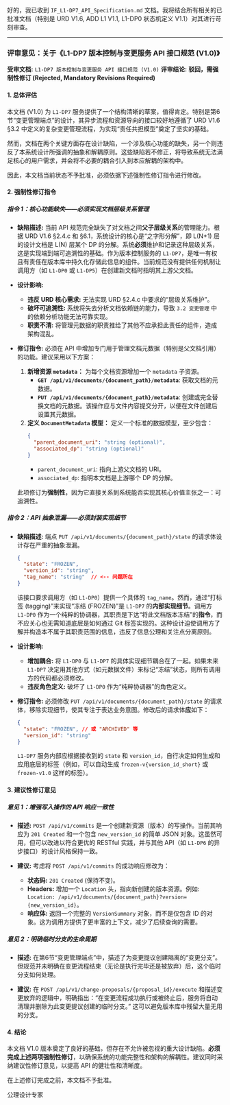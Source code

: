 好的，我已收到 `IF_L1-DP7_API_Specification.md` 文档。我将结合所有相关的已批准文档（特别是 URD V1.6, ADD L1 V1.1, L1-DP0 状态机定义 V1.1）对其进行苛刻审查。

---

### **评审意见：关于《L1-DP7 版本控制与变更服务 API 接口规范 (V1.0)》**

**受审文档:** `L1-DP7 版本控制与变更服务 API 接口规范 (V1.0)`
**评审结论:** **驳回，需强制性修订 (Rejected, Mandatory Revisions Required)**

#### **1. 总体评估**

本文档 (V1.0) 为 `L1-DP7` 服务提供了一个结构清晰的草案，值得肯定。特别是第6节“变更管理端点”的设计，其异步流程和资源导向的接口较好地遵循了 URD V1.6 §3.2 中定义的复杂变更管理流程，为实现“责任共担模型”奠定了坚实的基础。

然而，文档在两个关键方面存在设计缺陷，一个涉及核心功能的缺失，另一个则违反了本系统设计所强调的抽象和解耦原则。这些缺陷若不修正，将导致系统无法满足核心的用户需求，并会将不必要的耦合引入到本应解耦的架构中。

因此，本文档当前状态不予批准，必须依据下述强制性修订指令进行修改。

#### **2. 强制性修订指令**

##### **指令 1：核心功能缺失——必须实现文档层级关系管理**

*   **缺陷描述:**
    当前 API 规范完全缺失了对文档之间**父子层级关系**的管理能力。根据 URD V1.6 §2.4.c 和 §6.1，系统设计的核心是“之字形分解”，即 L(N+1) 层的设计文档是 L(N) 层某个 DP 的分解。系统**必须**维护和记录这种层级关系，这是实现端到端可追溯性的基础。作为版本控制服务的 `L1-DP7`，是唯一有权且有责任在版本库中持久化存储此信息的组件。当前规范没有提供任何机制让调用方（如 `L1-DP0` 或 `L1-DP5`）在创建新文档时指明其上游父文档。

*   **设计影响:**
    *   **违反 URD 核心需求:** 无法实现 URD §2.4.c 中要求的“层级关系维护”。
    *   **破坏可追溯性:** 系统将失去分析文档依赖链的能力，导致 `3.2 变更管理` 中的依赖分析功能无法可靠实现。
    *   **职责不清:** 将管理元数据的职责推给了其他不应承担此责任的组件，造成架构混乱。

*   **修订指令:**
    必须在 API 中增加专门用于管理文档元数据（特别是父文档引用）的功能。建议采用以下方案：
    1.  **新增资源 `metadata`：**
        为每个文档资源增加一个 `metadata` 子资源。
        *   **`GET /api/v1/documents/{document_path}/metadata`**: 获取文档的元数据。
        *   **`PUT /api/v1/documents/{document_path}/metadata`**: 创建或完全替换文档的元数据。该操作应与文件内容提交分开，以便在文件创建后设置其元数据。
    2.  **定义 `DocumentMetadata` 模型：**
        定义一个标准的数据模型，至少包含：
        ```json
        {
          "parent_document_uri": "string (optional)",
          "associated_dp": "string (optional)"
        }
        ```
        *   `parent_document_uri`: 指向上游父文档的 URI。
        *   `associated_dp`: 指明本文档是上游哪个 DP 的分解。

    此项修订为**强制性**，因为它直接关系到系统能否实现其核心价值主张之一：可追溯性。

##### **指令 2：API 抽象泄漏——必须封装实现细节**

*   **缺陷描述:**
    端点 `PUT /api/v1/documents/{document_path}/state` 的请求体设计存在严重的抽象泄漏。
    ```json
    {
      "state": "FROZEN",
      "version_id": "string",
      "tag_name": "string"  // <-- 问题所在
    }
    ```
    该接口要求调用方（如 `L1-DP0`）提供一个具体的 `tag_name`。然而，通过“打标签 (tagging)”来实现“冻结 (FROZEN)”是 `L1-DP7` 的**内部实现细节**。调用方 `L1-DP0` 作为一个纯粹的协调器，其职责是下达“将此文档版本冻结”的**指令**，而不应关心也无需知道底层是如何通过 Git 标签实现的。这种设计迫使调用方了解并构造本不属于其职责范围的信息，违反了信息公理和关注点分离原则。

*   **设计影响:**
    *   **增加耦合:** 将 `L1-DP0` 与 `L1-DP7` 的具体实现细节耦合在了一起。如果未来 `L1-DP7` 决定用其他方式（如元数据文件）来标记“冻结”状态，则所有调用方的代码都必须修改。
    *   **违反角色定义:** 破坏了 `L1-DP0` 作为“纯粹协调器”的角色定义。

*   **修订指令:**
    必须修改 `PUT /api/v1/documents/{document_path}/state` 的请求体，移除实现细节，使其专注于表达业务意图。修改后的请求体**应**如下：
    ```json
    {
      "state": "FROZEN", // 或 "ARCHIVED" 等
      "version_id": "string"
    }
    ```
    `L1-DP7` 服务内部应根据接收到的 `state` 和 `version_id`，自行决定如何生成和应用底层的标签（例如，可以自动生成 `frozen-v{version_id_short}` 或 `frozen-v1.0` 这样的标签）。

#### **3. 建议性修订意见**

##### **意见 1：增强写入操作的 API 响应一致性**

*   **描述:**
    `POST /api/v1/commits` 是一个创建新资源（版本）的写操作。当前其响应为 `201 Created` 和一个包含 `new_version_id` 的简单 JSON 对象。这虽然可用，但可以改进以符合更优的 RESTful 实践，并与其他 API（如 `L1-DP6` 的异步接口）的设计风格保持一致。

*   **建议:**
    考虑将 `POST /api/v1/commits` 的成功响应修改为：
    *   **状态码:** `201 Created` (保持不变)。
    *   **Headers:** 增加一个 `Location` 头，指向新创建的版本资源。例如: `Location: /api/v1/documents/{document_path}?version={new_version_id}`。
    *   **响应体:** 返回一个完整的 `VersionSummary` 对象，而不是仅包含 ID 的对象。这为调用方提供了更丰富的上下文，减少了后续查询的需要。

##### **意见 2：明确临时分支的生命周期**

*   **描述:**
    在第6节“变更管理端点”中，描述了为变更提议创建隔离的“变更分支”。但规范并未明确在变更流程结束（无论是执行完毕还是被放弃）后，这个临时分支如何处理。

*   **建议:**
    在 `POST /api/v1/change-proposals/{proposal_id}/execute` 和描述变更放弃的逻辑中，明确指出：“在变更流程成功执行或被终止后，服务将自动清理并删除为此变更提议创建的临时分支。” 这可以避免版本库中残留大量无用的分支。

#### **4. 结论**

本文档 V1.0 版本奠定了良好的基础，但存在不允许被忽视的重大设计缺陷。**必须完成上述两项强制性修订**，以确保系统的功能完整性和架构的解耦性。建议同时采纳建议性修订意见，以提高 API 的健壮性和清晰度。

在上述修订完成之前，本文档不予批准。

公理设计专家